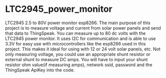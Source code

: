 # LTC2945_power_monitor
LTC2945 2.5 to 80V power monitor esp8266.
The main purpose of this project is to measure voltage and current from solar power panels and send that data to ThingSpeak.
You can measure up to 80 dc volts with the LTC2945 power monitor.  It uses I2C for communication and is able to use 3.3V for easy use with microcontrollers like the esp8266 used in this project.  This makes it ideal for using with 12 or 24 volt solar panels, etc.
Not only measuring voltage, you could use an appropriate shunt resistor or external shunt to measure DC amps.
You will have to input your shunt resistor ohm value(if measuring amps), network ssid, password and the ThingSpeak ApiKey into the code.


